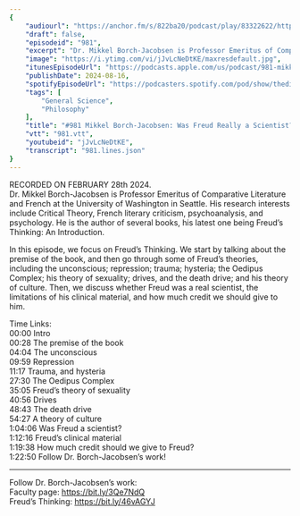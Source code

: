 ```yaml
---
{
	"audiourl": "https://anchor.fm/s/822ba20/podcast/play/83322622/https%3A%2F%2Fd3ctxlq1ktw2nl.cloudfront.net%2Fstaging%2F2024-1-28%2F0ee8e064-8d53-364a-b3b3-6bc0bb665db9.m4a",
	"draft": false,
	"episodeid": "981",
	"excerpt": "Dr. Mikkel Borch-Jacobsen is Professor Emeritus of Comparative Literature and French at the University of Washington in Seattle. His research interests include Critical Theory, French literary criticism, psychoanalysis, and psychology. He is the author of several books, his latest one being Freud’s Thinking: An Introduction.",
	"image": "https://i.ytimg.com/vi/jJvLcNeDtKE/maxresdefault.jpg",
	"itunesEpisodeUrl": "https://podcasts.apple.com/us/podcast/981-mikkel-borch-jacobsen-freuds-thinking-an-introduction/id1451347236?i=1000665658348&uo=4",
	"publishDate": 2024-08-16,
	"spotifyEpisodeUrl": "https://podcasters.spotify.com/pod/show/thedissenter/episodes/981-Mikkel-Borch-Jacobsen-Was-Freud-Really-a-Scientist-e2gda9u",
	"tags": [
		"General Science",
		"Philosophy"
	],
	"title": "#981 Mikkel Borch-Jacobsen: Was Freud Really a Scientist?",
	"vtt": "981.vtt",
	"youtubeid": "jJvLcNeDtKE",
	"transcript": "981.lines.json"
}
---
```

RECORDED ON FEBRUARY 28th 2024.  
Dr. Mikkel Borch-Jacobsen is Professor Emeritus of Comparative Literature and French at the University of Washington in Seattle. His research interests include Critical Theory, French literary criticism, psychoanalysis, and psychology. He is the author of several books, his latest one being Freud’s Thinking: An Introduction.

In this episode, we focus on Freud’s Thinking. We start by talking about the premise of the book, and then go through some of Freud’s theories, including the unconscious; repression; trauma; hysteria; the Oedipus Complex; his theory of sexuality; drives, and the death drive; and his theory of culture. Then, we discuss whether Freud was a real scientist, the limitations of his clinical material, and how much credit we should give to him.

Time Links:  
<time>00:00</time> Intro  
<time>00:28</time> The premise of the book  
<time>04:04</time> The unconscious  
<time>09:59</time> Repression  
<time>11:17</time> Trauma, and hysteria  
<time>27:30</time> The Oedipus Complex  
<time>35:05</time> Freud’s theory of sexuality  
<time>40:56</time> Drives  
<time>48:43</time> The death drive  
<time>54:27</time> A theory of culture  
<time>1:04:06</time> Was Freud a scientist?  
<time>1:12:16</time> Freud’s clinical material  
<time>1:19:38</time> How much credit should we give to Freud?  
<time>1:22:50</time> Follow Dr. Borch-Jacobsen’s work!

---

Follow Dr. Borch-Jacobsen’s work:  
Faculty page: https://bit.ly/3Qe7NdQ  
Freud’s Thinking: https://bit.ly/46vAGYJ
